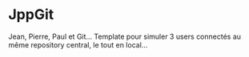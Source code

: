 # JppGit
Jean, Pierre, Paul et Git... Template pour simuler 3 users connectés au même repository central, le tout en local...
